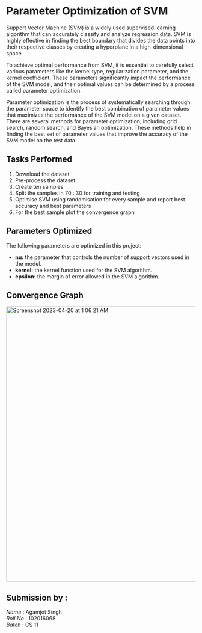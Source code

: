 # Parameter Optimization of SVM


Support Vector Machine (SVM) is a widely used supervised learning algorithm that can accurately classify and analyze regression data. SVM is highly effective in finding the best boundary that divides the data points into their respective classes by creating a hyperplane in a high-dimensional space.

To achieve optimal performance from SVM, it is essential to carefully select various parameters like the kernel type, regularization parameter, and the kernel coefficient. These parameters significantly impact the performance of the SVM model, and their optimal values can be determined by a process called parameter optimization.

Parameter optimization is the process of systematically searching through the parameter space to identify the best combination of parameter values that maximizes the performance of the SVM model on a given dataset. There are several methods for parameter optimization, including grid search, random search, and Bayesian optimization. These methods help in finding the best set of parameter values that improve the accuracy of the SVM model on the test data.


## Tasks Performed
1. Download the dataset
2. Pre-process the dataset
3. Create ten samples 
4. Split the samples in  70 : 30 for training and testing
5. Optimise SVM using randomisation for every sample and report best accuracy and best parameters
6. For the best sample plot the convergence graph

## Parameters Optimized

The following parameters are optimized in this project:

- **nu:** the parameter that controls the number of support vectors used in the model.
- **kernel:** the kernel function used for the SVM algorithm.
- **epsilon:** the margin of error allowed in the SVM algorithm.

## Convergence Graph
<img width="733" alt="Screenshot 2023-04-20 at 1 06 21 AM" src="https://user-images.githubusercontent.com/72341235/233181801-f0396852-629e-40ca-abf0-207c3c1daca3.png">


## Submission by :
*Name* : Agamjot Singh
<br>
*Roll No* : 102016068
<br>
*Batch* : CS 11

